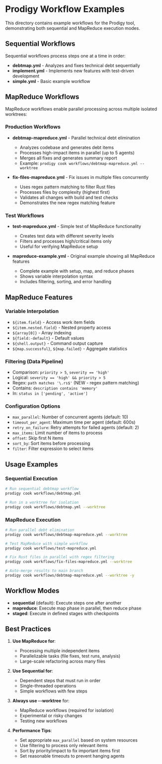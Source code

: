 # Prodigy Workflow Examples

This directory contains example workflows for the Prodigy tool, demonstrating both sequential and MapReduce execution modes.

## Sequential Workflows

Sequential workflows process steps one at a time in order:

- **debtmap.yml** - Analyzes and fixes technical debt sequentially
- **implement.yml** - Implements new features with test-driven development
- **simple.yml** - Basic example workflow

## MapReduce Workflows

MapReduce workflows enable parallel processing across multiple isolated worktrees:

### Production Workflows

- **debtmap-mapreduce.yml** - Parallel technical debt elimination
  - Analyzes codebase and generates debt items
  - Processes high-impact items in parallel (up to 5 agents)
  - Merges all fixes and generates summary report
  - Example: `prodigy cook workflows/debtmap-mapreduce.yml --worktree`

- **fix-files-mapreduce.yml** - Fix issues in multiple files concurrently
  - Uses regex pattern matching to filter Rust files
  - Processes files by complexity (highest first)
  - Validates all changes with build and test checks
  - Demonstrates the new regex matching feature

### Test Workflows

- **test-mapreduce.yml** - Simple test of MapReduce functionality
  - Creates test data with different severity levels
  - Filters and processes high/critical items only
  - Useful for verifying MapReduce setup

- **mapreduce-example.yml** - Original example showing all MapReduce features
  - Complete example with setup, map, and reduce phases
  - Shows variable interpolation syntax
  - Includes filtering, sorting, and error handling

## MapReduce Features

### Variable Interpolation
- `${item.field}` - Access work item fields
- `${item.nested.field}` - Nested property access
- `${array[0]}` - Array indexing
- `${field:-default}` - Default values
- `${shell.output}` - Command output capture
- `${map.successful}`, `${map.failed}` - Aggregate statistics

### Filtering (Data Pipeline)
- Comparison: `priority > 5`, `severity == 'high'`
- Logical: `severity == 'high' && priority > 5`
- Regex: `path matches '\.rs$'` (NEW - regex pattern matching)
- Contains: `description contains 'memory'`
- In: `status in ['pending', 'active']`

### Configuration Options
- `max_parallel`: Number of concurrent agents (default: 10)
- `timeout_per_agent`: Maximum time per agent (default: 600s)
- `retry_on_failure`: Retry attempts for failed agents (default: 2)
- `max_items`: Limit number of items to process
- `offset`: Skip first N items
- `sort_by`: Sort items before processing
- `filter`: Filter expression to select items

## Usage Examples

### Sequential Execution
```bash
# Run sequential debtmap workflow
prodigy cook workflows/debtmap.yml

# Run in a worktree for isolation
prodigy cook workflows/debtmap.yml --worktree
```

### MapReduce Execution
```bash
# Run parallel debt elimination
prodigy cook workflows/debtmap-mapreduce.yml --worktree

# Test MapReduce with simple workflow
prodigy cook workflows/test-mapreduce.yml

# Fix Rust files in parallel with regex filtering
prodigy cook workflows/fix-files-mapreduce.yml --worktree

# Auto-merge results to main branch
prodigy cook workflows/debtmap-mapreduce.yml --worktree -y
```

## Workflow Modes

- **sequential** (default): Execute steps one after another
- **mapreduce**: Execute map phase in parallel, then reduce phase
- **staged**: Execute in defined stages with checkpoints

## Best Practices

1. **Use MapReduce for**:
   - Processing multiple independent items
   - Parallelizable tasks (file fixes, test runs, analysis)
   - Large-scale refactoring across many files

2. **Use Sequential for**:
   - Dependent steps that must run in order
   - Single-threaded operations
   - Simple workflows with few steps

3. **Always use --worktree** for:
   - MapReduce workflows (required for isolation)
   - Experimental or risky changes
   - Testing new workflows

4. **Performance Tips**:
   - Set appropriate `max_parallel` based on system resources
   - Use filtering to process only relevant items
   - Sort by priority/impact to fix important items first
   - Set reasonable timeouts to prevent hanging agents